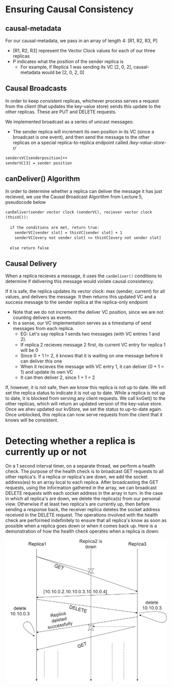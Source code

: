 # Ensuring Causal Consistency

## causal-metadata
For our causal-metadata, we pass in an array of length 4: [R1, R2, R3, P]
- [R1, R2, R3] represent the Vector Clock values for each of our three replicas
- P indicates what the position of the sender replica is
  -  For example, if Replica 1 was sending its VC [2, 0, 2], causal-metadata would be [2, 0, 2, 0]

## Causal Broadcasts
In order to keep consistent replicas, whichever process serves a request from the client (that updates the key-value store) sends this update to the other replicas. These are PUT and DELETE requests.

We implemented broadcast as a series of unicast messages:
- The sender replica will increment its own position in its VC (since a broadcast is one event), and then send the message to the other replicas on a special replica-to-replica endpoint called */key-value-store-r/*
```
sendersVC[senderposition]++
senderVC[3] = sender position
```

## canDeliver() Algorithm
In order to determine whether a replica can deliver the message it has just recieved, we use the Causal Broadcast Algorithm from Lecture 5, pseudocode below

```
canDeliver(sender vector clock (senderVC), reciever vector clock (thisVC)):

  if the conditions are met, return true:
    senderVC[sender slot] = thisVC[sender slot] + 1
    senderVC[every not sender slot] <= thisVC[every not sender slot]
    
  else return false
```

## Causal Delivery
When a replica recieves a message, it uses the `canDeliver()` conditions to determine if delivering this message would violate causal consistency.

If it is safe, the replica updates its vector clock: max (sender, current) for all values, and delivers the message. It then returns this updated VC and a success message to the sender replica at the replica-only endpoint
  - Note that we do not increment the deliver VC position, since we are not counting delivers as events.
  - In a sense, our VC implementation serves as a timestamp of send messages from each replica. 
    - EG: Let's say replica 1 sends two messages (with VC entries 1 and 2). 
    - If replica 2 recieves message 2 first, its current VC entry for replica 1 will be 0
    - Since 0 + 1 != 2, it knows that it is waiting on one message before it can deliver this one
    - When it recieves the message with VC entry 1, it can deliver (0 + 1 = 1) and update its own VC
    - It can then deliver 2, since 1 + 1 = 2

If, however, it is not safe, then we know this replica is not up to date. We will set the replica status to indicate it is not up to date. While a replica is not up to date, it is blocked from serving any client requests. We call kvGet() to the other replicas, which will return an updated version of the key-value store. Once we ahev updated our kvStore, we set the status to up-to-date again. Once unblocked, this replica can now serve requests from the client that it knows will be consistent.

# Detecting whether a replica is currently up or not
On a 1 second interval timer, on a separate thread, we perform a health check. The purpose of the health check is to
broadcast GET requests to all other replica's. If a replica or replica's are down, we add the socket address(es) to an
array local to each replica. After broadcasting the GET requests, using the information gathered in the array, we can
broadcast DELETE requests with each socket address in the array in turn. In the case in which all replica's are down, we delete the replica(s) from our personal view. Otherwise if at least two replica's are currently up, then before sending a response back, the receiver replica deletes the socket address received in the DELETE request. The operations involved with the health check are performed indefinitely to ensure that all replica's know as soon as possible when a replica goes down or when it comes back up. Here is a demonstration of how the health check operates when a replica is down:

![replica2 is down](src/replica_down.png "replica down")
